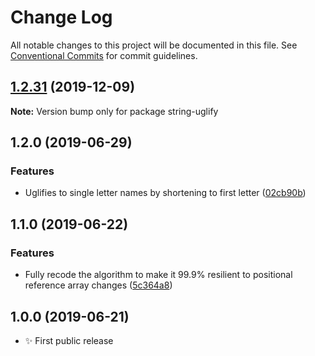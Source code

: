 # Change Log

All notable changes to this project will be documented in this file.
See [Conventional Commits](https://conventionalcommits.org) for commit guidelines.

## [1.2.31](https://gitlab.com/codsen/codsen/compare/string-uglify@1.2.30...string-uglify@1.2.31) (2019-12-09)

**Note:** Version bump only for package string-uglify





## 1.2.0 (2019-06-29)

### Features

- Uglifies to single letter names by shortening to first letter ([02cb90b](https://gitlab.com/codsen/codsen/commit/02cb90b))

## 1.1.0 (2019-06-22)

### Features

- Fully recode the algorithm to make it 99.9% resilient to positional reference array changes ([5c364a8](https://gitlab.com/codsen/codsen/commit/5c364a8))

## 1.0.0 (2019-06-21)

- ✨ First public release

